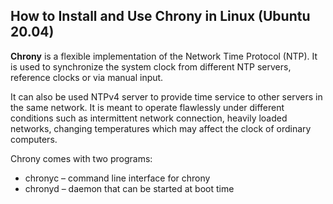 ## How to Install and Use Chrony in Linux (Ubuntu 20.04)

**Chrony** is a flexible implementation of the Network Time Protocol (NTP). It is used to synchronize the system clock from different NTP servers, reference clocks or via manual input.

It can also be used NTPv4 server to provide time service to other servers in the same network. It is meant to operate flawlessly under different conditions such as intermittent network connection, heavily loaded networks, changing temperatures which may affect the clock of ordinary computers.

Chrony comes with two programs:

* chronyc – command line interface for chrony
* chronyd – daemon that can be started at boot time